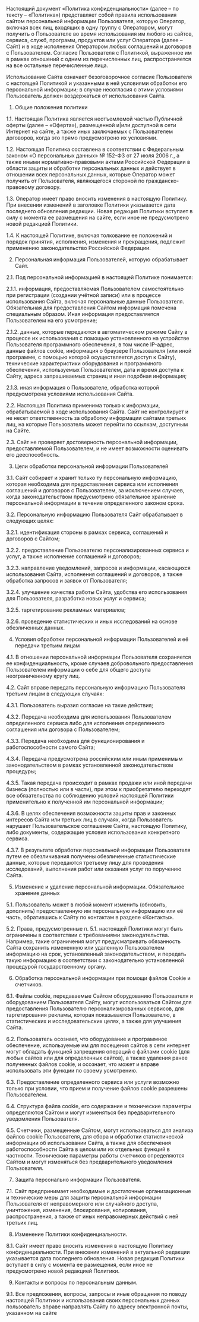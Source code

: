 Настоящий документ «Политика конфиденциальности» (далее – по тексту – «Политика») представляет собой правила использования сайтом персональной информации Пользователя, которую Оператор, включая всех лиц, входящих в одну группу с Оператором, могут получить о Пользователе во время использования им любого из сайтов, сервиса, служб, программ, продуктов или услуг Оператора (далее – Сайт) и в ходе исполнения Оператором любых соглашений и договоров с Пользователем. Согласие Пользователя с Политикой, выраженное им в рамках отношений с одним из перечисленных лиц, распространяется на все остальные перечисленные лица.   

Использование Сайта означает безоговорочное согласие Пользователя с настоящей Политикой и указанными в ней условиями обработки его персональной информации; в случае несогласия с этими условиями Пользователь должен воздержаться от использования Сайта.   

1. Общие положения политики   

1.1. Настоящая Политика является неотъемлемой частью Публичной оферты (далее – «Оферта»), размещенной и|или доступной в сети Интернет на сайте, а также иных заключаемых с Пользователем договоров, когда это прямо предусмотрено их условиями.   

1.2. Настоящая Политика составлена в соответствии с Федеральным законом «О персональных данных» № 152-ФЗ от 27 июля 2006 г., а также иными нормативно-правовыми актами Российской Федерации в области защиты и обработки персональных данных и действует в отношении всех персональных данных, которые Оператор может получить от Пользователя, являющегося стороной по гражданско-правовому договору.   

1.3. Оператор имеет право вносить изменения в настоящую Политику. При внесении изменений в заголовке Политики указывается дата последнего обновления редакции. Новая редакция Политики вступает в силу с момента ее размещения на сайте, если иное не предусмотрено новой редакцией Политики.   

1.4. К настоящей Политике, включая толкование ее положений и порядок принятия, исполнения, изменения и прекращения, подлежит применению законодательство Российской Федерации.   

2. Персональная информация Пользователей, которую обрабатывает Сайт.   

2.1. Под персональной информацией в настоящей Политике понимается:   

2.1.1. информация, предоставляемая Пользователем самостоятельно при регистрации (создании учётной записи) или в процессе использования Сайта, включая персональные данные Пользователя. Обязательная для предоставления Сайтом информация помечена специальным образом. Иная информация предоставляется Пользователем на его усмотрение;   

2.1.2. данные, которые передаются в автоматическом режиме Сайту в процессе их использования с помощью установленного на устройстве Пользователя программного обеспечения, в том числе IP-адрес, данные файлов cookie, информация о браузере Пользователя (или иной программе, с помощью которой осуществляется доступ к Сайту), технические характеристики оборудования и программного обеспечения, используемых Пользователем, дата и время доступа к Сайту, адреса запрашиваемых страниц и иная подобная информация;   

2.1.3. иная информация о Пользователе, обработка которой предусмотрена условиями использования Сайта.   

2.2. Настоящая Политика применима только к информации, обрабатываемой в ходе использования Сайта. Сайт не контролирует и не несет ответственность за обработку информации сайтами третьих лиц, на которые Пользователь может перейти по ссылкам, доступным на Сайте.   

2.3. Сайт не проверяет достоверность персональной информации, предоставляемой Пользователем, и не имеет возможности оценивать его дееспособность.   

3. Цели обработки персональной информации Пользователей   

3.1. Сайт собирает и хранит только ту персональную информацию, которая необходима для предоставления сервиса или исполнения соглашений и договоров с Пользователем, за исключением случаев, когда законодательством предусмотрено обязательное хранение персональной информации в течение определенного законом срока.   

3.2. Персональную информацию Пользователя Сайт обрабатывает в следующих целях:   

3.2.1. идентификация стороны в рамках сервиса, соглашений и договоров с Сайтом;   

3.2.2. предоставление Пользователю персонализированных сервиса и услуг, а также исполнение соглашений и договоров;   

3.2.3. направление уведомлений, запросов и информации, касающихся использования Сайта, исполнения соглашений и договоров, а также обработка запросов и заявок от Пользователя;   

3.2.4. улучшение качества работы Сайта, удобства его использования для Пользователя, разработка новых услуг и сервиса;   

3.2.5. таргетирование рекламных материалов;   

3.2.6. проведение статистических и иных исследований на основе обезличенных данных.   

4. Условия обработки персональной информации Пользователей и её передачи третьим лицам   

4.1. В отношении персональной информации Пользователя сохраняется ее конфиденциальность, кроме случаев добровольного предоставления Пользователем информации о себе для общего доступа неограниченному кругу лиц.   

4.2. Сайт вправе передать персональную информацию Пользователя третьим лицам в следующих случаях:   

4.3.1. Пользователь выразил согласие на такие действия;   

4.3.2. Передача необходима для использования Пользователем определенного сервиса либо для исполнения определенного соглашения или договора с Пользователем;   

4.3.3. Передача необходима для функционирования и работоспособности самого Сайта;   

4.3.4. Передача предусмотрена российским или иным применимым законодательством в рамках установленной законодательством процедуры;   

4.3.5. Такая передача происходит в рамках продажи или иной передачи бизнеса (полностью или в части), при этом к приобретателю переходят все обязательства по соблюдению условий настоящей Политики применительно к полученной им персональной информации;   

4.3.6. В целях обеспечения возможности защиты прав и законных интересов Сайта или третьих лиц в случаях, когда Пользователь нарушает Пользовательское соглашение Сайта, настоящую Политику, либо документы, содержащие условия использования конкретного сервиса.   

4.3.7. В результате обработки персональной информации Пользователя путем ее обезличивания получены обезличенные статистические данные, которые передаются третьему лицу для проведения исследований, выполнения работ или оказания услуг по поручению Сайта.   

5. Изменение и удаление персональной информации. Обязательное хранение данных   

5.1. Пользователь может в любой момент изменить (обновить, дополнить) предоставленную им персональную информацию или её часть, обратившись к Сайту по контактам в разделе «Контакты».   

5.2. Права, предусмотренные п. 5.1. настоящей Политики могут быть ограничены в соответствии с требованиями законодательства. Например, такие ограничения могут предусматривать обязанность Сайта сохранить измененную или удаленную Пользователем информацию на срок, установленный законодательством, и передать такую информацию в соответствии с законодательно установленной процедурой государственному органу.   

6. Обработка персональной информации при помощи файлов Cookie и счетчиков.   

6.1. Файлы cookie, передаваемые Сайтом оборудованию Пользователя и оборудованием Пользователя Сайту, могут использоваться Сайтом для предоставления Пользователю персонализированных сервисов, для таргетирования рекламы, которая показывается Пользователю, в статистических и исследовательских целях, а также для улучшения Сайта.   

6.2. Пользователь осознает, что оборудование и программное обеспечение, используемые им для посещения сайтов в сети интернет могут обладать функцией запрещения операций с файлами cookie (для любых сайтов или для определенных сайтов), а также удаления ранее полученных файлов cookie, и осознает, что может и вправе использовать эти функции по своему усмотрению.   

6.3. Предоставление определенного сервиса или услуги возможно только при условии, что прием и получение файлов cookie разрешены Пользователем.   

6.4. Структура файла cookie, его содержание и технические параметры определяются Сайтом и могут изменяться без предварительного уведомления Пользователя.   

6.5. Счетчики, размещенные Сайтом, могут использоваться для анализа файлов cookie Пользователя, для сбора и обработки статистической информации об использовании Сайта, а также для обеспечения работоспособности Сайта в целом или их отдельных функций в частности. Технические параметры работы счетчиков определяются Сайтом и могут изменяться без предварительного уведомления Пользователя.   

7. Защита персонально информации Пользователя.   

7.1. Сайт предпринимает необходимые и достаточные организационные и технические меры для защиты персональной информации Пользователя от неправомерного или случайного доступа, уничтожения, изменения, блокирования, копирования, распространения, а также от иных неправомерных действий с ней третьих лиц.   

8. Изменение Политики конфиденциальности.   

8.1. Сайт имеет право вносить изменения в настоящую Политику конфиденциальности. При внесении изменений в актуальной редакции указывается дата последнего обновления. Новая редакция Политики вступает в силу с момента ее размещения, если иное не предусмотрено новой редакцией Политики.   

9. Контакты и вопросы по персональным данным.   

9.1. Все предложения, вопросы, запросы и иные обращения по поводу настоящей Политики и использования своих персональных данных пользователь вправе направлять Сайту по адресу электронной почты, указанном на сайте   
